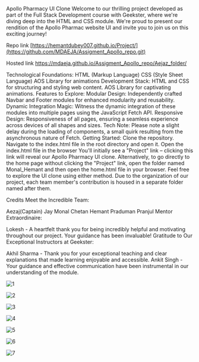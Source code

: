 Apollo Pharmacy UI Clone
Welcome to our thrilling project developed as part of the Full Stack Development course with Geekster, where we're diving deep into the HTML and CSS module. We're proud to present our rendition of the Apollo Pharmac website UI and invite you to join us on this exciting journey!

Repo link
[https://hemantdubey007.github.io/Project/](https://github.com/MDAEJA/Assigment_Apollo_repo.git)

Hosted link
https://mdaeja.github.io/Assigment_Apollo_repo/Aejaz_folder/

Technological Foundations:
HTML (Markup Language)
CSS (Style Sheet Language)
AOS Library for animations
Development Stack:
HTML and CSS for structuring and styling web content.
AOS Library for captivating animations.
Features to Explore:
Modular Design: Independently crafted Navbar and Footer modules for enhanced modularity and reusability.
Dynamic Integration Magic: Witness the dynamic integration of these modules into multiple pages using the JavaScript Fetch API.
Responsive Design: Responsiveness of all pages, ensuring a seamless experience across devices of all shapes and sizes.
Tech Note: Please note a slight delay during the loading of components, a small quirk resulting from the asynchronous nature of Fetch.
Getting Started:
Clone the repository.
Navigate to the index.html file in the root directory and open it.
Open the index.html file in the browser
You'll initially see a "Project" link – clicking this link will reveal our Apollo Pharmacy UI clone.
Alternatively, to go directly to the home page without clicking the "Project" link, open the folder named Monal_Hemant and then open the home.html file in your browser.
Feel free to explore the UI clone using either method. Due to the organization of our project, each team member's contribution is housed in a separate folder named after them.

Credits
Meet the Incredible Team:

Aezaj(Captain)
Jay
Monal
Chetan
Hemant
Praduman
Pranjul
Mentor Extraordinaire:

Lokesh - A heartfelt thank you for being incredibly helpful and motivating throughout our project. Your guidance has been invaluable!
Gratitude to Our Exceptional Instructors at Geekster:

Akhil Sharma - Thank you for your exceptional teaching and clear explanations that made learning enjoyable and accessible.
Ankit Singh - Your guidance and effective communication have been instrumental in our understanding of the module.


![1](https://github.com/hemantdubey007/Project/assets/149229384/a25e4410-d107-4724-915c-caa696091bf9)

![2](https://github.com/hemantdubey007/Project/assets/149229384/1ff84b51-6b17-4109-94ef-43e08a8eb352)

![3](https://github.com/hemantdubey007/Project/assets/149229384/bafa085f-2f40-4d9c-a69f-d6df7944e922)

![4](https://github.com/hemantdubey007/Project/assets/149229384/14e27d19-2279-4e02-9844-cd9c6ee80a54)

![5](https://github.com/hemantdubey007/Project/assets/149229384/af97a957-97a8-4208-9d13-3158685ade3e)

![6](https://github.com/hemantdubey007/Project/assets/149229384/e82a52a4-2a47-4fa4-80cf-c7dc6d3dbeae)

![7](https://github.com/hemantdubey007/Project/assets/149229384/6f3dbcab-be31-4744-a1a3-a38aef490226)
